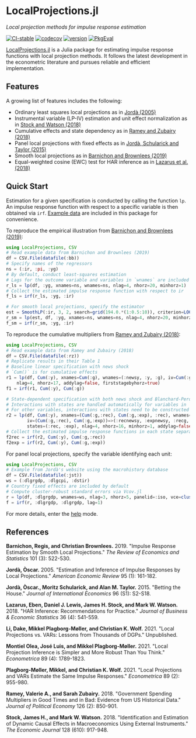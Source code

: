 # LocalProjections.jl

*Local projection methods for impulse response estimation*

[![CI-stable][CI-stable-img]][CI-stable-url]
[![codecov][codecov-img]][codecov-url]
[![version][version-img]][version-url]
[![PkgEval][pkgeval-img]][pkgeval-url]

[CI-stable-img]: https://github.com/junyuan-chen/LocalProjections.jl/actions/workflows/CI-stable.yml/badge.svg?branch=main
[CI-stable-url]: https://github.com/junyuan-chen/LocalProjections.jl/actions/workflows/CI-stable.yml

[codecov-img]: https://codecov.io/gh/junyuan-chen/LocalProjections.jl/branch/main/graph/badge.svg
[codecov-url]: https://codecov.io/gh/junyuan-chen/LocalProjections.jl

[version-img]: https://juliahub.com/docs/LocalProjections/version.svg
[version-url]: https://juliahub.com/ui/Packages/LocalProjections/WJbkE

[pkgeval-img]: https://juliaci.github.io/NanosoldierReports/pkgeval_badges/L/LocalProjections.svg
[pkgeval-url]: https://juliaci.github.io/NanosoldierReports/pkgeval_badges/L/LocalProjections.html

[LocalProjections.jl](https://github.com/junyuan-chen/LocalProjections.jl)
is a Julia package for estimating impulse response functions with local projection methods.
It follows the latest development in the econometric literature
and pursues reliable and efficient implementation.

## Features

A growing list of features includes the following:

- Ordinary least squares local projections as in [Jordà (2005)](https://doi.org/10.1257/0002828053828518)
- Instrumental variable (LP-IV) estimation and unit effect normalization as in [Stock and Watson (2018)](https://doi.org/10.1111/ecoj.12593)
- Cumulative effects and state dependency as in [Ramey and Zubairy (2018)](https://doi.org/10.1086/696277)
- Panel local projections with fixed effects as in [Jordà, Schularick and Taylor (2015)](https://dx.doi.org/10.1016/j.jinteco.2014.12.011)
- Smooth local projections as in [Barnichon and Brownlees (2019)](https://doi.org/10.1162/rest_a_00778)
- Equal-weighted cosine (EWC) test for HAR inference as in [Lazarus et al. (2018)](https://doi.org/10.1080/07350015.2018.1506926)

## Quick Start

Estimation for a given specification is conducted by calling the function `lp`.
An impulse response function with respect to a specific variable is then obtained via `irf`.
[Example data](data) are included in this package for convenience.

To reproduce the empirical illustration from
[Barnichon and Brownlees (2019)](https://doi.org/10.1162/rest_a_00778):

```julia
using LocalProjections, CSV
# Read example data from Barnichon and Brownlees (2019)
df = CSV.File(datafile(:bb))
# Specify names of the regressors
ns = (:ir, :pi, :yg)
# By default, conduct least-squares estimation
# Lags for the outcome variable and variables in `wnames` are included automatically
r_ls = lp(df, :yg, xnames=ns, wnames=ns, nlag=4, nhorz=20, minhorz=1)
# Collect the estimated impulse response function with respect to ir
f_ls = irf(r_ls, :yg, :ir)

# For smooth local projections, specify the estimator
est = SmoothLP(:ir, 3, 2, search=grid(194.0.*(1:0.5:10)), criterion=LOOCV())
r_sm = lp(est, df, :yg, xnames=ns, wnames=ns, nlag=4, nhorz=20, minhorz=1)
f_sm = irf(r_sm, :yg, :ir)
```

To reproduce the cumulative multipliers from
[Ramey and Zubairy (2018)](https://doi.org/10.1086/696277):

```julia
using LocalProjections, CSV
# Read example data from Ramey and Zubairy (2018)
df = CSV.File(datafile(:rz))
# Replicate results in their Table 1
# Baseline linear specification with news shock
# `Cum()` is for cumulative effects
r1 = lp(df, Cum(:y), xnames=Cum(:g), wnames=(:newsy, :y, :g), iv=Cum(:g)=>:newsy,
    nlag=4, nhorz=17, addylag=false, firststagebyhorz=true)
f1 = irf(r1, Cum(:y), Cum(:g))

# State-dependent specification with both news shock and Blanchard-Perotti shock
# Interactions with states are handled automatically for variables in `wnames`
# For other variables, interactions with states need to be constructed before calling `lp`
r2 = lp(df, Cum(:y), xnames=(Cum(:g,:rec), Cum(:g,:exp), :rec), wnames=(:newsy, :y, :g),
        iv=(Cum(:g,:rec), Cum(:g,:exp))=>(:recnewsy, :expnewsy, :recg, :expg),
        states=(:rec, :exp), nlag=4, nhorz=16, minhorz=1, addylag=false, firststagebyhorz=true)
# Collect the estimated impulse response functions in each state separately
f2rec = irf(r2, Cum(:y), Cum(:g,:rec))
f2exp = irf(r2, Cum(:y), Cum(:g,:exp))
```

For panel local projections, specify the variable identifying each unit:

```julia
using LocalProjections, CSV
# Example from Jordà's website using the macrohistory database
df = CSV.File(datafile(:jst))
ws = (:dlgrgdp, :dlgcpi, :dstir)
# Country fixed effects are included by default
# Compute cluster-robust standard errors via Vcov.jl
r = lp(df, :dlgrgdp, wnames=ws, nlag=3, nhorz=5, panelid=:iso, vce=cluster(:iso))
f = irf(r, :dlgrgdp, :dlgrgdp, lag=1)
```

For more details,
enter the [help](https://docs.julialang.org/en/v1/stdlib/REPL/#Help-mode) mode.

## References

**Barnichon, Regis, and Christian Brownlees.** 2019.
"Impulse Response Estimation by Smooth Local Projections."
*The Review of Economics and Statistics* 101 (3): 522-530.

**Jordà, Òscar.** 2005. "Estimation and Inference of Impulse Responses by Local Projections."
*American Economic Review* 95 (1): 161-182.

**Jordà, Òscar., Moritz Schularick, and Alan M. Taylor.** 2015.
"Betting the House."
*Journal of International Economics* 96 (S1): S2-S18.

**Lazarus, Eben, Daniel J. Lewis, James H. Stock, and Mark W. Watson.** 2018.
"HAR Inference: Recommendations for Practice."
*Journal of Business & Economic Statistics* 36 (4): 541-559.

**Li, Dake, Mikkel Plagborg-Møller, and Christian K. Wolf.** 2021.
"Local Projections vs. VARs: Lessons from Thousands of DGPs." Unpublished.

**Montiel Olea, José Luis, and Mikkel Plagborg-Møller.** 2021.
"Local Projection Inference is Simpler and More Robust Than You Think."
*Econometrica* 89 (4): 1789-1823.

**Plagborg-Møller, Mikkel, and Christian K. Wolf.** 2021.
"Local Projections and VARs Estimate the Same Impulse Responses."
*Econometrica* 89 (2): 955-980.

**Ramey, Valerie A., and Sarah Zubairy.** 2018.
"Government Spending Multipliers in Good Times and in Bad: Evidence from US Historical Data."
*Journal of Political Economy* 126 (2): 850-901.

**Stock, James H., and Mark W. Watson.** 2018.
"Identification and Estimation of Dynamic Causal Effects in Macroeconomics Using External Instruments."
*The Economic Journal* 128 (610): 917-948.
